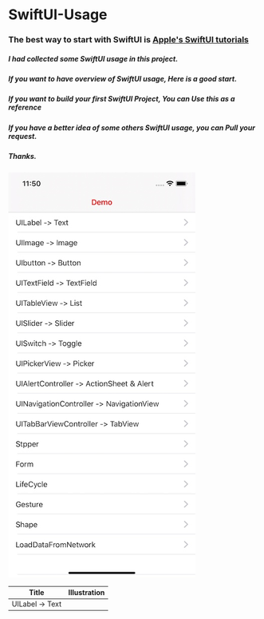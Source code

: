 # SwiftUI-Usage
### The best way to start with SwiftUI is [Apple's SwiftUI tutorials](https://developer.apple.com/tutorials/swiftui/tutorials)

##### I had collected some SwiftUI usage in this project.
##### If you want to have overview of SwiftUI usage, Here is a good start.
##### If you want to build your first SwiftUI Project, You can Use this as a reference
##### If you have a better idea of some others SwiftUI usage, you can Pull your request.
##### Thanks.

![image]( https://github.com/Liaoworking/SwiftUI-Usage/blob/master/image/15688220001659.jpg?raw=true )


| Title | Illustration |
|---|---|
| UILabel -> Text |  |


